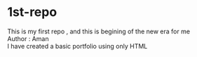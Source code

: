 # 1st-repo
This is my first repo , and this is begining of the new era for me 
<br>
Author : Aman
<br>
I have created a basic portfolio using only HTML
